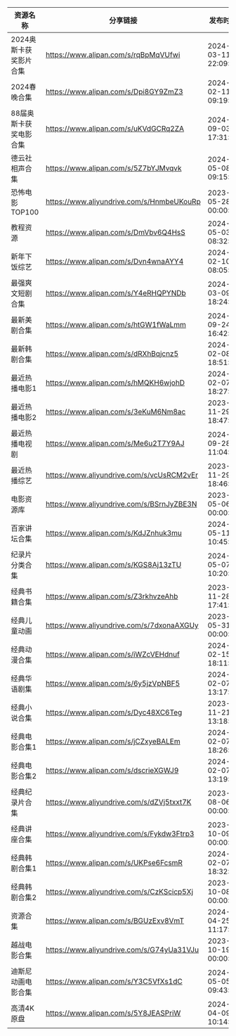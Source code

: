 | 资源名称          | 分享链接                                      | 发布时间                |
| ------------- | ----------------------------------------- | ------------------- |
| 2024奥斯卡获奖影片合集 | https://www.alipan.com/s/rqBpMqVUfwi      | 2024-03-11 22:09:04 |
| 2024春晚合集      | https://www.alipan.com/s/Dpi8GY9ZmZ3      | 2024-02-11 09:19:21 |
| 88届奥斯卡获奖电影合集  | https://www.alipan.com/s/uKVdGCRq2ZA      | 2024-09-03 17:31:12 |
| 德云社相声合集       | https://www.alipan.com/s/5Z7bYJMvqvk      | 2024-05-08 09:15:04 |
| 恐怖电影TOP100    | https://www.aliyundrive.com/s/HnmbeUKouRp | 2023-05-28 00:00:00 |
| 教程资源          | https://www.alipan.com/s/DmVbv6Q4HsS      | 2024-05-03 08:32:04 |
| 新年下饭综艺        | https://www.alipan.com/s/Dvn4wnaAYY4      | 2024-02-10 08:05:42 |
| 最强爽文短剧合集      | https://www.alipan.com/s/Y4eRHQPYNDb      | 2024-03-09 18:24:06 |
| 最新美剧合集        | https://www.alipan.com/s/htGW1fWaLmm      | 2024-09-24 16:42:37 |
| 最新韩剧合集        | https://www.alipan.com/s/dRXhBqjcnz5      | 2024-02-08 18:51:11 |
| 最近热播电影1       | https://www.alipan.com/s/hMQKH6wjohD      | 2024-02-07 18:27:07 |
| 最近热播电影2       | https://www.alipan.com/s/3eKuM6Nm8ac      | 2023-11-29 18:47:33 |
| 最近热播电视剧       | https://www.alipan.com/s/Me6u2T7Y9AJ      | 2024-09-28 11:04:44 |
| 最近热播综艺        | https://www.aliyundrive.com/s/vcUsRCM2vEr | 2023-11-29 18:46:41 |
| 电影资源库         | https://www.aliyundrive.com/s/BSrnJyZBE3N | 2023-05-06 00:00:00 |
| 百家讲坛合集        | https://www.alipan.com/s/KdJZnhuk3mu      | 2024-05-11 10:45:56 |
| 纪录片分类合集       | https://www.alipan.com/s/KGS8Aj13zTU      | 2024-05-07 10:20:04 |
| 经典书籍合集        | https://www.alipan.com/s/Z3rkhvzeAhb      | 2023-11-28 17:41:59 |
| 经典儿童动画        | https://www.aliyundrive.com/s/7dxonaAXGUy | 2023-05-31 00:00:00 |
| 经典动漫合集        | https://www.alipan.com/s/iWZcVEHdnuf      | 2024-02-15 18:11:16 |
| 经典华语剧集        | https://www.alipan.com/s/6y5jzVpNBF5      | 2024-02-07 13:17:43 |
| 经典小说合集        | https://www.alipan.com/s/Dyc48XC6Teg      | 2023-11-21 13:18:31 |
| 经典电影合集1       | https://www.alipan.com/s/jCZxyeBALEm      | 2024-02-07 18:26:19 |
| 经典电影合集2       | https://www.alipan.com/s/dscrieXGWJ9      | 2024-02-07 13:19:30 |
| 经典纪录片合集       | https://www.aliyundrive.com/s/dZVj5txxt7K | 2023-08-06 00:00:00 |
| 经典讲座合集        | https://www.aliyundrive.com/s/Fykdw3Ftrp3 | 2023-10-09 00:00:00 |
| 经典韩剧合集1       | https://www.alipan.com/s/UKPse6FcsmR      | 2024-02-07 18:32:16 |
| 经典韩剧合集2       | https://www.aliyundrive.com/s/CzKScicp5Xj | 2023-10-08 00:00:00 |
| 资源合集          | https://www.alipan.com/s/BGUzExv8VmT      | 2024-04-25 11:17:50 |
| 越战电影合集        | https://www.aliyundrive.com/s/G74yUa31VJu | 2023-10-19 00:00:00 |
| 迪斯尼动画电影合集     | https://www.alipan.com/s/Y3C5VfXs1dC      | 2024-05-05 09:43:36 |
| 高清4K原盘        | https://www.alipan.com/s/5Y8JEASPriW      | 2024-04-09 10:14:15 |
